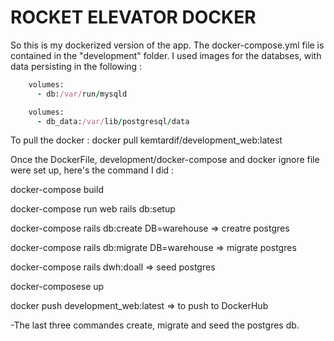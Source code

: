 # ROCKET ELEVATOR DOCKER

So this is my dockerized version of the app. The docker-compose.yml file is contained in the "development"
folder. I used images for the databses, with data persisting in the following :

```ruby
    volumes:
      - db:/var/run/mysqld 
```

```ruby
    volumes:
      - db_data:/var/lib/postgresql/data
```

To pull the docker : docker pull kemtardif/development_web:latest

Once the DockerFile, development/docker-compose and docker ignore file were set up, here's the command I did :

docker-compose build

docker-compose run web rails db:setup

docker-compose rails db:create DB=warehouse => creatre postgres

docker-compose rails db:migrate DB=warehouse => migrate postgres

docker-compose rails dwh:doall => seed postgres

docker-composese up

docker push development_web:latest => to push to DockerHub

-The last three commandes create, migrate and seed the postgres db.
